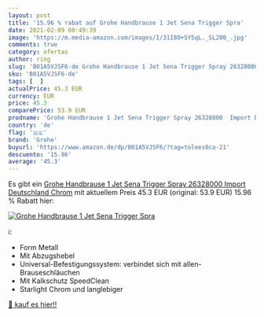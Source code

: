 ```yaml
---
layout: post
title: '15.96 % rabat auf Grohe Handbrause 1 Jet Sena Trigger Spra'
date: 2021-02-09 00:49:39
image: 'https://m.media-amazon.com/images/I/31I8O+5Y5qL._SL200_.jpg'
comments: true
category: ofertas
author: ring
slug: 'B01A5VJSF6-de Grohe Handbrause 1 Jet Sena Trigger Spray 26328000 Import...'
sku: 'B01A5VJSF6-de'
tags: [  ]
actualPrice: 45.3 EUR
currency: EUR
price: 45.3
comparePrice: 53.9 EUR
prodname: 'Grohe Handbrause 1 Jet Sena Trigger Spray 26328000  Import Deutschland   Chrom'
country: 'de'
flag: '🇩🇪'
brand: 'Grohe'
buyurl: 'https://www.amazon.de/dp/B01A5VJSF6/?tag=tolees0ca-21'
descuento: '15.96'
average: '45.3'
---
```


Es gibt ein [Grohe Handbrause 1 Jet Sena Trigger Spray 26328000  Import Deutschland   Chrom](https://www.amazon.de/dp/B01A5VJSF6/?tag=tolees0ca-21) mit aktuellem Preis 45.3 EUR (original: 53.9 EUR) 15.96 % Rabatt hier:

[![Grohe Handbrause 1 Jet Sena Trigger Spra](https://m.media-amazon.com/images/I/31I8O+5Y5qL._SL200_.jpg)](https://www.amazon.de/dp/B01A5VJSF6/?tag=tolees0ca-21)

ℹ️:

- Form Metall
- Mit Abzugshebel
- Universal-Befestigungssystem: verbindet sich mit allen-Brauseschläuchen
- Mit Kalkschutz SpeedClean
- Starlight Chrom und langlebiger

[🛒 kauf es hier!!](https://www.amazon.de/dp/B01A5VJSF6/?tag=tolees0ca-21)

